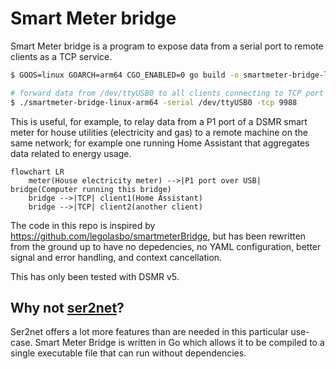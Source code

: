 # Smart Meter bridge

Smart Meter bridge is a program to expose data from a serial port to remote clients as a TCP service.

```sh
$ GOOS=linux GOARCH=arm64 CGO_ENABLED=0 go build -o smartmeter-bridge-linux-arm64 .

# forward data from /dev/ttyUSB0 to all clients connecting to TCP port 9988
$ ./smartmeter-bridge-linux-arm64 -serial /dev/ttyUSB0 -tcp 9988
```

This is useful, for example, to relay data from a P1 port of a DSMR smart meter for house utilities (electricity and gas)
to a remote machine on the same network; for example one running Home Assistant that aggregates data related to energy usage.

```mermaid
flowchart LR
    meter(House electricity meter) -->|P1 port over USB| bridge(Computer running this bridge)
    bridge -->|TCP| client1(Home Assistant)
    bridge -->|TCP| client2(another client)
```

The code in this repo is inspired by https://github.com/legolasbo/smartmeterBridge, but has been rewritten from the
ground up to have no depedencies, no YAML configuration, better signal and error handling, and context cancellation.

This has only been tested with DSMR v5.

## Why not [ser2net](https://ser2net.sourceforge.net/)?

Ser2net offers a lot more features than are needed in this particular use-case. Smart Meter Bridge is written in Go 
which allows it to be compiled to a single executable file that can run without dependencies.
